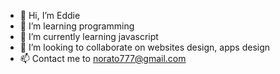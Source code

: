 - 👋 Hi, I’m Eddie
- 👀 I’m learning programming
- 🌱 I’m currently learning javascript
- 💞️ I’m looking to collaborate on websites design, apps design
- 📫 Contact me to norato777@gmail.com

<!---
norato777/norato777 is a ✨ special ✨ repository because its `README.md` (this file) appears on your GitHub profile.
You can click the Preview link to take a look at your changes.
--->
